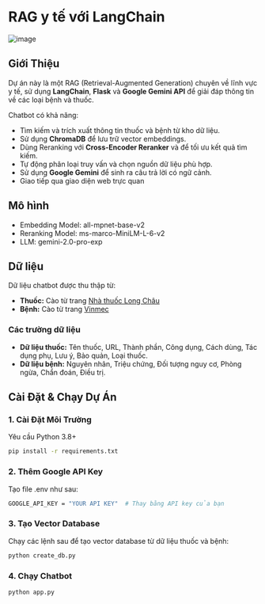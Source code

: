 # RAG y tế với LangChain

![image]()

## Giới Thiệu

Dự án này là một RAG (Retrieval-Augmented Generation) chuyên về lĩnh vực y tế, sử dụng **LangChain**, **Flask** và **Google Gemini API** để giải đáp thông tin về các loại bệnh và thuốc.

Chatbot có khả năng:
- Tìm kiếm và trích xuất thông tin thuốc và bệnh từ kho dữ liệu.
- Sử dụng **ChromaDB** để lưu trữ vector embeddings.
- Dùng Reranking với **Cross-Encoder Reranker** và để tối ưu kết quả tìm kiếm.
- Tự động phân loại truy vấn và chọn nguồn dữ liệu phù hợp.
- Sử dụng **Google Gemini** để sinh ra câu trả lời có ngữ cảnh.
- Giao tiếp qua giao diện web trực quan

## Mô hình
- Embedding Model: all-mpnet-base-v2
- Reranking Model: ms-marco-MiniLM-L-6-v2
- LLM: gemini-2.0-pro-exp

## Dữ liệu

Dữ liệu chatbot được thu thập từ:
- **Thuốc:** Cào từ trang [Nhà thuốc Long Châu](https://nhathuoclongchau.com.vn)
- **Bệnh:** Cào từ trang [Vinmec](https://www.vinmec.com/vie/tra-cuu-benh/)

### Các trường dữ liệu
- **Dữ liệu thuốc:** Tên thuốc, URL, Thành phần, Công dụng, Cách dùng, Tác dụng phụ, Lưu ý, Bảo quản, Loại thuốc.
- **Dữ liệu bệnh:** Nguyên nhân, Triệu chứng, Đối tượng nguy cơ, Phòng ngừa, Chẩn đoán, Điều trị.

## Cài Đặt & Chạy Dự Án

### 1. Cài Đặt Môi Trường
Yêu cầu Python 3.8+

```bash
pip install -r requirements.txt
```

### 2. Thêm Google API Key
Tạo file .env như sau:

```bash
GOOGLE_API_KEY = "YOUR API KEY"  # Thay bằng API key của bạn
```

### 3. Tạo Vector Database
Chạy các lệnh sau để tạo vector database từ dữ liệu thuốc và bệnh:

```python
python create_db.py
```

### 4. Chạy Chatbot

```python
python app.py
```
